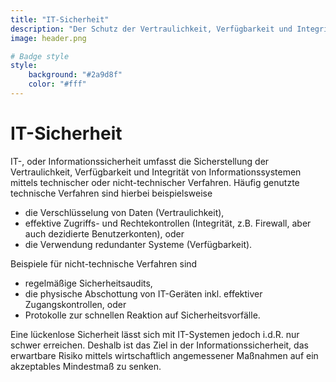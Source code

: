 ```yaml
---
title: "IT-Sicherheit"
description: "Der Schutz der Vertraulichkeit, Verfügbarkeit und Integrität von Informationssystemen mittels technischer oder nicht-technischer Verfahren zur Minimierung des erwartbaren Risikos im Betrieb"
image: header.png

# Badge style
style:
    background: "#2a9d8f"
    color: "#fff"
---
```


# IT-Sicherheit

IT-, oder Informationssicherheit umfasst die Sicherstellung der Vertraulichkeit, Verfügbarkeit und Integrität von Informationssystemen mittels technischer oder nicht-technischer Verfahren. Häufig genutzte technische Verfahren sind hierbei beispielsweise

- die Verschlüsselung von Daten (Vertraulichkeit),
- effektive Zugriffs- und Rechtekontrollen (Integrität, z.B. Firewall, aber auch dezidierte Benutzerkonten), oder
- die Verwendung redundanter Systeme (Verfügbarkeit).

Beispiele für nicht-technische Verfahren sind

- regelmäßige Sicherheitsaudits,
- die physische Abschottung von IT-Geräten inkl. effektiver Zugangskontrollen, oder
- Protokolle zur schnellen Reaktion auf Sicherheitsvorfälle.

Eine lückenlose Sicherheit lässt sich mit IT-Systemen jedoch i.d.R. nur schwer erreichen. Deshalb ist das Ziel in der Informationssicherheit, das erwartbare Risiko mittels wirtschaftlich angemessener Maßnahmen auf ein akzeptables Mindestmaß zu senken.